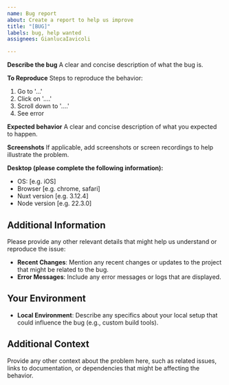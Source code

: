 ```yaml
---
name: Bug report
about: Create a report to help us improve
title: "[BUG]"
labels: bug, help wanted
assignees: GianlucaIavicoli

---
```


**Describe the bug**
A clear and concise description of what the bug is.

**To Reproduce**
Steps to reproduce the behavior:
1. Go to '...'
2. Click on '....'
3. Scroll down to '....'
4. See error

**Expected behavior**
A clear and concise description of what you expected to happen.

**Screenshots**
If applicable, add screenshots or screen recordings to help illustrate the problem.

**Desktop (please complete the following information):**
 - OS: [e.g. iOS]
 - Browser [e.g. chrome, safari]
 - Nuxt version [e.g. 3.12.4]
 - Node version [e.g. 22.3.0]

## Additional Information

Please provide any other relevant details that might help us understand or reproduce the issue:

- **Recent Changes**: Mention any recent changes or updates to the project that might be related to the bug.
- **Error Messages**: Include any error messages or logs that are displayed.

## Your Environment

- **Local Environment**: Describe any specifics about your local setup that could influence the bug (e.g., custom build tools).

## Additional Context

Provide any other context about the problem here, such as related issues, links to documentation, or dependencies that might be affecting the behavior.
